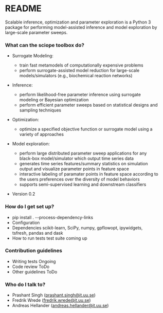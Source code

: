 # README #

Scalable inference, optimization and parameter exploration 
is a Python 3 package for performing model-assisted inference and model
exploration by large-scale parameter sweeps.

### What can the sciope toolbox do? ###

* Surrogate Modeling: 
	- train fast metamodels of computationally expensive problems
	- perform surrogate-assisted model reduction for large-scale models/simulators (e.g., biochemical reaction networks)
* Inference: 
	- perform likelihood-free parameter inference using surrogate modeling or Bayesian optimization
	- perform efficient parameter sweeps based on statistical designs and sampling techniques
* Optimization: 
	- optimize a specified objective function or surrogate model using a variety of approaches

* Model exploration: 
	- perform large distributed parameter sweep applications for any black-box model/simulator which output time series data
	- generates time series features/summary statistics on simulation output and visualize parameter points in feature space
	- interactive labeling of paramater points in feature space according to the users preferences over the diversity of model behaviors
	- supports semi-supervised learning and downstream classifiers
	
* Version 0.2

### How do I get set up? ###

* pip install . --process-dependency-links
* Configuration
* Dependencies
	scikit-learn, SciPy, numpy, gpflowopt, ipywidgets, tsfresh, pandas and dask
* How to run tests
	test suite coming up

### Contribution guidelines ###

* Writing tests
	Ongoing
* Code review
	ToDo
* Other guidelines
	ToDo

### Who do I talk to? ###

* Prashant Singh (prashant.singh@it.uu.se)
* Fredrik Wrede (fredrik.wrede@it.uu.se)
* Andreas Hellander (andreas.hellander@it.uu.se)
